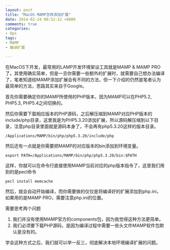 ```yaml
---
layout: post
title: "MacOS MAMP怎样添加扩展"
date: 2014-02-24 00:52:12 +0800
comments: true
categories:
- Ops
tags:
- MAMP
- 编译扩展

---
```


在MacOS下开发，最常用的LAMP开发环境架设工具就是MAMP & MAMP PRO了。其使用确实简单，但是一旦你需要一些额外的扩展时，就需要自己想办法编译了，笔者知道给MAMP添加扩展会有不同的方法，但一下介绍的仍然是笔者认为最简单的方法，思路其实来自于Google。
<!-- more -->
首先你需要确定你的MAMP所使用的PHP版本，因为MAMP可以在PHP5.2, PHP5.3, PHP5.4之间切换的。

然后你需要下载相应版本的PHP源码，之后解压缩到MAMP对应PHP版本的include/php目录，这里我是为PHP5.3.20添加扩展，所以源码解压缩到以下目录，注意php目录里面就是源码本身了，不会再有php5.3.20这样的版本目录。

```
/Applications/MAMP/bin/php/php5.3.20/include/php
```

然后还有一点就是你需要把MAMP的对应版本的bin添加到环境变量。

```
export PATH=/Applications/MAMP/bin/php/php5.3.20/bin:$PATH
```

这样，你就可以在命令行直接使用MAMP当前对应的php版本指令了，这里我们用到的是pecl命令

```
pecl install memcache
```

然后，就会自动开始编译，而你需要做的仅仅是将编译好的扩展添加到php.ini，如果用的是MAMP PRO，需要注意php.ini的位置。

需要思考两个问题
1. 我们并没有使用MAMP官方的components包，因为我觉得这种方法更简单。
2. 我们必须要下载PHP源码，是因为编译过程中需要一些头文件MAMP软件包默认是没有的。

学会这种方式之后，我们就可以举一反三，彻底解决本地环境编译扩展的问题。
